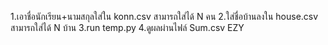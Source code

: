 
1.เอาชื่อนักเรียน+นามสกุลใส่ใน konn.csv สามารถใส่ได้ N คน
2.ใส่ชื่อบ้านลงใน house.csv สามารถใส่ได้ N บ้าน
3.run temp.py
4.ดูผลผ่านไฟล์ Sum.csv
EZY
